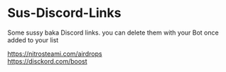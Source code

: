 # Sus-Discord-Links
Some sussy baka Discord links. you can delete them with your Bot once added to your list


https://nitrosteami.com/airdrops <br>
https://disckord.com/boost
